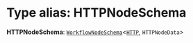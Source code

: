 # Type alias: HTTPNodeSchema

**HTTPNodeSchema**: [`WorkflowNodeSchema`](/auto-docs/interface/interfaces/WorkflowNodeSchema.md)<[`HTTP`](/auto-docs/interface/enums/FlowGramNode.md#http), `HTTPNodeData`>
